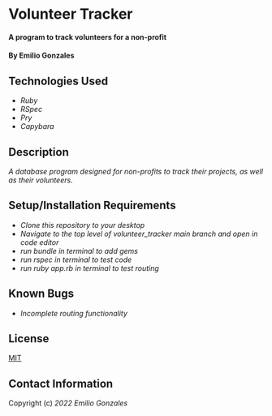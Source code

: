 # Volunteer Tracker

#### A program to track volunteers for a non-profit

#### By Emilio Gonzales

## Technologies Used

* _Ruby_
* _RSpec_
* _Pry_
* _Capybara_

## Description
_A database program designed for non-profits to track their projects, as well as their volunteers._

## Setup/Installation Requirements
* _Clone this repository to your desktop_
* _Navigate to the top level of volunteer_tracker main branch and open in code editor_
* _run bundle in terminal to add gems_
* _run rspec in terminal to test code_
* _run ruby app.rb in terminal to test routing_


## Known Bugs
* _Incomplete routing functionality_

## License
[MIT](https://choosealicense.com/licenses/mit/)

## Contact Information
Copyright (c) _2022_ _Emilio Gonzales_
